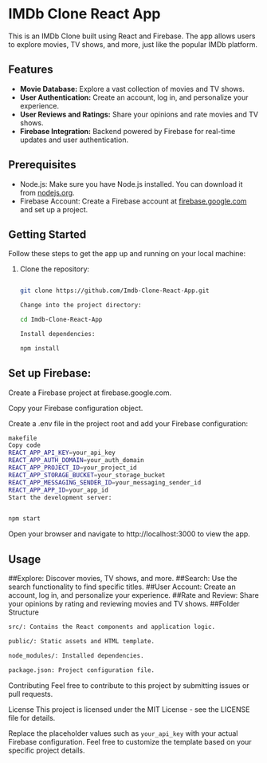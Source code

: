 # IMDb Clone React App

This is an IMDb Clone built using React and Firebase. The app allows users to explore movies, TV shows, and more, just like the popular IMDb platform.

## Features

- **Movie Database:** Explore a vast collection of movies and TV shows.
- **User Authentication:** Create an account, log in, and personalize your experience.
- **User Reviews and Ratings:** Share your opinions and rate movies and TV shows.
- **Firebase Integration:** Backend powered by Firebase for real-time updates and user authentication.

## Prerequisites

- Node.js: Make sure you have Node.js installed. You can download it from [nodejs.org](https://nodejs.org/).
- Firebase Account: Create a Firebase account at [firebase.google.com](https://firebase.google.com/) and set up a project.

## Getting Started

Follow these steps to get the app up and running on your local machine:

1. Clone the repository:

   ```bash
   
   git clone https://github.com/Imdb-Clone-React-App.git
   
   Change into the project directory:
   
   cd Imdb-Clone-React-App
   
   Install dependencies:

   npm install

## Set up Firebase:

Create a Firebase project at firebase.google.com.

Copy your Firebase configuration object.

Create a .env file in the project root and add your Firebase configuration:
 ```bash
makefile
Copy code
REACT_APP_API_KEY=your_api_key
REACT_APP_AUTH_DOMAIN=your_auth_domain
REACT_APP_PROJECT_ID=your_project_id
REACT_APP_STORAGE_BUCKET=your_storage_bucket
REACT_APP_MESSAGING_SENDER_ID=your_messaging_sender_id
REACT_APP_APP_ID=your_app_id
Start the development server:


npm start
```
Open your browser and navigate to http://localhost:3000 to view the app.

## Usage
##Explore: Discover movies, TV shows, and more.
##Search: Use the search functionality to find specific titles.
##User Account: Create an account, log in, and personalize your experience.
##Rate and Review: Share your opinions by rating and reviewing movies and TV shows.
##Folder Structure
```bash
src/: Contains the React components and application logic.

public/: Static assets and HTML template.

node_modules/: Installed dependencies.

package.json: Project configuration file.
```

Contributing
Feel free to contribute to this project by submitting issues or pull requests.

License
This project is licensed under the MIT License - see the LICENSE file for details.



Replace the placeholder values such as `your_api_key` with your actual Firebase configuration. Feel free to customize the template based on your specific project details.






